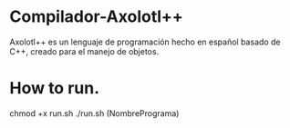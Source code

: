 # Compilador-Axolotl++
Axolotl++ es un lenguaje de programación hecho en español basado de C++, creado para el manejo de objetos.

# How to run.
chmod +x run.sh
./run.sh (NombrePrograma)
